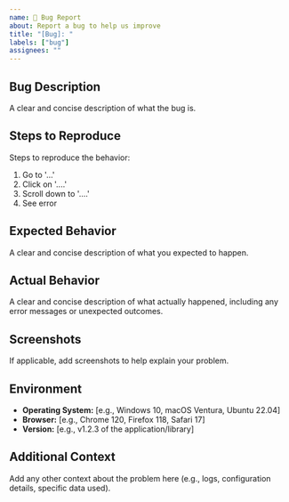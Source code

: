 ```yaml
---
name: 🐛 Bug Report
about: Report a bug to help us improve
title: "[Bug]: "
labels: ["bug"]
assignees: ""
---
```


## Bug Description

A clear and concise description of what the bug is.

## Steps to Reproduce

Steps to reproduce the behavior:

1.  Go to '...'
2.  Click on '....'
3.  Scroll down to '....'
4.  See error

## Expected Behavior

A clear and concise description of what you expected to happen.

## Actual Behavior

A clear and concise description of what actually happened, including any error messages or unexpected outcomes.

## Screenshots

If applicable, add screenshots to help explain your problem.

## Environment

*   **Operating System:** [e.g., Windows 10, macOS Ventura, Ubuntu 22.04]
*   **Browser:** [e.g., Chrome 120, Firefox 118, Safari 17]
*   **Version:** [e.g., v1.2.3 of the application/library]

## Additional Context

Add any other context about the problem here (e.g., logs, configuration details, specific data used).
